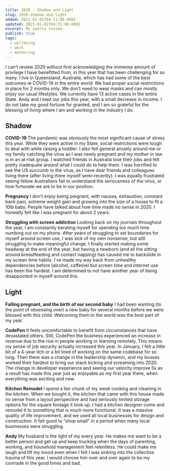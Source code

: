 ```yaml
---
title: 2020 - Shadow and Light
slug: 2020-shadow-and-light
added: 2021-01-01T04:21:00.000Z
updated: 2021-01-01T04:21:00.000Z
excerpt: My yearly review.
publish: true
tags:
  - wellbeing
  - work
  - mothering
---
```


I can’t review 2020 without first acknowledging the immense amount of privilege I have benefitted from, in this year that has been challenging for so many. I live in Queensland, Australia, which has had some of the best outcomes re COVID-19 in the entire world. We had proper social restrictions in place for 2 months only. We don’t need to wear masks and can mostly enjoy our usual lifestyles. We currently have 13 active cases in the entire State. Andy and I kept our jobs this year, with a small decrease in income. I do not take my good fortune for granted, and I am so grateful for the blessing of living where I am and working in the industry I do.

## Shadow

**COVID-19**
The pandemic was obviously the most significant cause of stress this year. While they were active in my State, social restrictions were tough to deal with while raising a toddler. I also felt general anxiety around me or my family catching the virus as I was newly pregnant and my mother in law is in an at-risk group. I watched friends in Australia lose their jobs and felt pretty inadequate around what I could do to help them. I was horrified to see the US succumb to the virus, as I have dear friends and colleagues living there (after living there myself semi-recently). I was equally frustrated seeing fellow Australians fail to understand the seriousness of the virus, or how fortunate we are to be in our position.

**Pregnancy**
I don’t enjoy being pregnant, with nausea, exhaustion, constant back pain, extreme weight gain and growing into the size of a house to fit a 10lb baby. People have talked about how time made no sense in 2020. I honestly felt like I was pregnant for about 2 years.

**Struggling with screen addiction**
Looking back on my journals throughout the year, I am constantly berating myself for spending too much time numbing out on my phone. After years of struggling to set boundaries for myself around screen use, I was sick of my own nonsense, but still struggling to make meaningful change. I finally started making some headway at the end of the year, but having a newborn (and all the sitting around breastfeeding and contact napping) has caused me to backslide in my screen time habits. I’ve made my way back from unhealthy dependencies before (alcohol, caffeine) but screen time and internet use has been the hardest. I am determined to not have another year of being disappointed in myself around this.

## Light

**Falling pregnant, and the birth of our second baby**
I had been wanting (to the point of obsessing over) a new baby for several months before we were blessed with this child. Welcoming them to the world was the best part of my year.

**CodePen**
It feels uncomfortable to benefit from circumstances that have devastated others. Still, CodePen the business experienced an increase in revenue due to the rise in people working or learning remotely. This means my sense of job security actually increased this year. In January, I felt a little bit of a 4-year itch or a bit tired of working on the same codebase for so long. Then there was a change in the leadership dynamic, and my bosses worked their hardest to bring our stack kicking and screaming into 2020. The change in developer experience and seeing our velocity improve 5x as a result has made this year just as enjoyable as my first year there, when everything was exciting and new.

**Kitchen Remodel**
I spend a fair chunk of my week cooking and cleaning in the kitchen. When we bought it, the kitchen that came with this house made no sense from a layout perspective and had seriously limited storage options for the square footage it took up. I had a kitchen designer come and remodel it to something that is much more functional. It was a massive quality of life improvement, and we used all local businesses for design and construction. It felt good to “shop small” in a period when many local businesses were struggling.

**Andy**
My husband is the light of my every year. He makes me want to be a better person and get up and keep trucking when the days of parenting, working, and household management feel relentless. He could make me laugh and lift my mood even when I felt I was sinking into the collective trauma of this year. I would choose him over and over again to be my comrade in the good times and bad.
